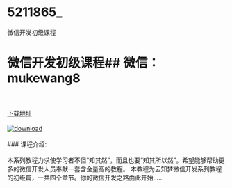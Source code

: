 # 5211865_
微信开发初级课程
# 微信开发初级课程## 微信：mukewang8
<br/></br>[下载地址](http://www.36tz.cn/article/5211865 "下载地址")
<br/></br>[![download](http://36tz.cn/muke_img/2020_04_2-16-300x184.png "下载地址")](http://www.36tz.cn/article/5211865 "下载地址")
<br/></br>### 课程介绍:<br/></br>本系列教程力求使学习者不但“知其然”，而且也要“知其所以然”。希望能够帮助更多的微信开发人员奉献一套含金量高的教程。
本教程为云知梦微信开发系列教程的初级篇，一共四个章节。你的微信开发之路由此开始……



